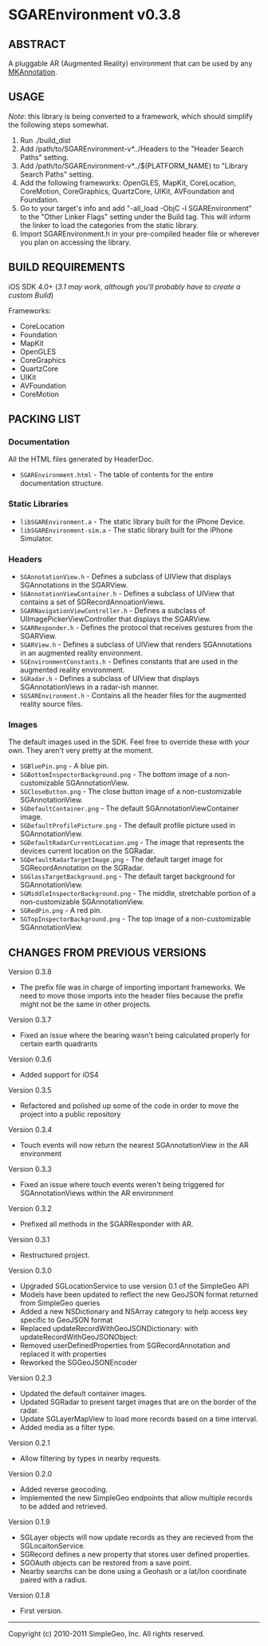 # SGAREnvironment v0.3.8

## ABSTRACT

A pluggable AR (Augmented Reality) environment that can be used by any
[MKAnnotation](http://developer.apple.com/library/ios/documentation/MapKit/Reference/MKAnnotation_Protocol/Reference/Reference.html).

## USAGE

*Note*: this library is being converted to a framework, which should simplify
the following steps somewhat.

1. Run ./build_dist
2. Add /path/to/SGAREnvironment-v*.*.*/Headers to the "Header Search Paths" setting.
3. Add /path/to/SGAREnvironment-v*.*.*/$(PLATFORM_NAME) to "Library Search Paths" setting.
4. Add the following frameworks: OpenGLES, MapKit, CoreLocation, CoreMotion, CoreGraphics, QuartzCore, UIKit, AVFoundation and Foundation.
5. Go to your target's info and add "-all_load -ObjC -l SGAREnvironment" to the "Other Linker Flags" setting under the Build tag. This will inform the linker to load the categories from the static library.
6. Import SGAREnvironment.h in your pre-compiled header file or wherever you plan on accessing the library.

## BUILD REQUIREMENTS

iOS SDK 4.0+ (*3.1 may work, although you'll probably have to create a custom
Build*)

Frameworks:

* CoreLocation
* Foundation
* MapKit
* OpenGLES
* CoreGraphics
* QuartzCore
* UIKit
* AVFoundation
* CoreMotion

## PACKING LIST

### Documentation

All the HTML files generated by HeaderDoc.

* `SGAREnvironment.html` - The table of contents for the entire documentation structure.

### Static Libraries

* `libSGAREnvironment.a` - The static library built for the iPhone Device.
* `libSGAREnvironment-sim.a` - The static library built for the iPhone Simulator.

### Headers

* `SGAnnotationView.h` - Defines a subclass of UIView that displays SGAnnotations in the
SGARView.
* `SGAnnotationViewContainer.h` - Defines a subclass of UIView that contains a set of SGRecordAnnoationViews.
* `SGARNavigationViewController.h` - Defines a subclass of UIImagePickerViewController that displays the SGARView.
* `SGARResponder.h` - Defines the protocol that receives gestures from the SGARView.
* `SGARView.h` - Defines a subclass of UIView that renders SGAnnotations in an augmented reality environment.
* `SGEnvironmentConstants.h` - Defines constants that are used in the augmented reality environment.
* `SGRadar.h` - Defines a subclass of UIView that displays SGAnnotationViews in a radar-ish manner.
* `SGSAREnvironment.h` - Contains all the header files for the augmented reality source files.

### Images

The default images used in the SDK. Feel free to override these with your own.
They aren't very pretty at the moment.

* `SGBluePin.png` - A blue pin.
* `SGBottomInspectorBackground.png` - The bottom image of a non-customizable SGAnnotationView.
* `SGCloseButton.png` - The close button image of a non-customizable SGAnnotationView.
* `SGDefaultContainer.png` - The default SGAnnotationViewContainer image.
* `SGDefaultProfilePicture.png` - The default profile picture used in SGAnnotationView.
* `SGDefaultRadarCurrentLocation.png` - The image that represents the devices current location on the SGRadar.
* `SGDefaultRadarTargetImage.png` - The default target image for SGRecordAnnotation on the SGRadar.
* `SGGlassTargetBackground.png` - The default target background for SGAnnotationView.
* `SGMiddleInspectorBackground.png` - The middle, stretchable portion of a non-customizable SGAnnotationView.
* `SGRedPin.png` - A red pin.
* `SGTopInspectorBackground.png` - The top image of a non-customizable SGAnnotationView.

## CHANGES FROM PREVIOUS VERSIONS

Version 0.3.8

* The prefix file was in charge of importing important frameworks. We need to
move those imports into the header files because the prefix might not be the
same in other projects.

Version 0.3.7

* Fixed an issue where the bearing wasn't being calculated properly for certain
earth quadrants

Version 0.3.6

* Added support for iOS4

Version 0.3.5

* Refactored and polished up some of the code in order to
move the project into a public repository

Version 0.3.4

* Touch events will now return the nearest SGAnnotationView in the
AR environment

Version 0.3.3

* Fixed an issue where touch events weren't being triggered
for SGAnnotationViews within the AR environment

Version 0.3.2

* Prefixed all methods in the SGARResponder with AR.

Version 0.3.1

* Restructured project.

Version 0.3.0

* Upgraded SGLocationService to use version 0.1 of the SimpleGeo API
* Models have been updated to reflect the new GeoJSON format returned
from SimpleGeo queries
* Added a new NSDictionary and NSArray category to help access key specific
to GeoJSON format
* Replaced updateRecordWithGeoJSONDictionary: with updateRecordWithGeoJSONObject:
* Removed userDefinedProperties from SGRecordAnnotation and replaced it with
properties
* Reworked the SGGeoJSONEncoder

Version 0.2.3

* Updated the default container images.
* Updated SGRadar to present target images that are on the border of
the radar.
* Update SGLayerMapView to load more records based on a time interval.
* Added media as a filter type.

Version 0.2.1

* Allow filtering by types in nearby requests.

Version 0.2.0

* Added reverse geocoding.
* Implemented the new SimpleGeo endpoints that allow multiple records to be
added and retrieved.

Version 0.1.9

* SGLayer objects will now update records as they are recieved from the SGLocaitonService.
* SGRecord defines a new property that stores user defined properties.
* SGOAuth objects can be restored from a save point.
* Nearby searchs can be done using a Geohash or a lat/lon coordinate paired with a radius.

Version 0.1.8

* First version.

- - - -

Copyright (c) 2010-2011 SimpleGeo, Inc. All rights reserved.
